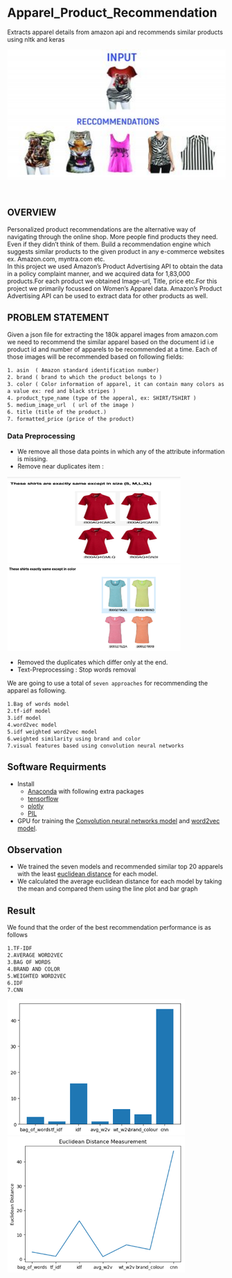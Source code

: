 # Apparel_Product_Recommendation

Extracts apparel details from amazon api and recommends similar products using nltk and keras <br>
<p align="center"> <img src="images/recommendation.jpg" width="600" height="300"> </p>
<br>

## OVERVIEW
Personalized product recommendations are the alternative way of navigating through the online shop. More people find products they need. Even if they didn’t think of them. Build a recommendation engine which suggests similar products to the given product in any e-commerce websites ex. Amazon.com, myntra.com etc.
<br> In this project we used Amazon’s Product Advertising API to obtain the data in a policy complaint manner, and we acquired data for 1,83,000 products.For each product we obtained Image-url, Title, price etc.For this project we primarily focussed on Women’s Apparel data. Amazon’s Product Advertising API can be used to extract data for other products as well.
## PROBLEM STATEMENT
Given a json file for extracting the 180k apparel images from amazon.com we need to recommend the similar apparel based on the document id i.e product id and number of apparels to be recommended at a time.
Each of those images will be recommended based on following fields:
```
1. asin  ( Amazon standard identification number)
2. brand ( brand to which the product belongs to )
3. color ( Color information of apparel, it can contain many colors as   a value ex: red and black stripes ) 
4. product_type_name (type of the apperal, ex: SHIRT/TSHIRT )
5. medium_image_url  ( url of the image )
6. title (title of the product.)
7. formatted_price (price of the product)
```
### Data Preprocessing
* We remove all those data points in which any of the attribute information is missing.
* Remove near duplicates item : <br>
<p float="left">
<img src="images/near_dupli.png" width="400" height="200">
<img src="images/same_color.png" width="400" height="200">
</p>

* Removed the duplicates which differ only at the end.
* Text-Preprocessing : Stop words removal

We are going to use a total of `seven approaches` for recommending the apparel as following.
```
1.Bag of words model
2.tf-idf model
3.idf model
4.word2vec model
5.idf weighted word2vec model
6.weighted similarity using brand and color
7.visual features based using convolution neural networks
```

## Software Requirments

* Install 
	* [Anaconda](https://www.anaconda.com/download/#linux) with following extra packages
	* [tensorflow](https://www.tensorflow.org/)
	* [plotly](https://plot.ly/)
	* [PIL](https://pillow.readthedocs.io/en/5.2.x/)
* GPU for training the [Convolution neural networks model](https://en.wikipedia.org/wiki/Convolutional_neural_network) and [word2vec model](https://en.wikipedia.org/wiki/Word2vec).

## Observation
* We trained the seven models and recommended similar top 20 apparels with the least [euclidean distance](https://en.wikipedia.org/wiki/Euclidean_distance) for each model.
* We calculated the average euclidean distance for each model by taking the mean and compared them using the line plot and bar graph
## Result
We found that the order of the best recommendation performance is as follows 
```
1.TF-IDF
2.AVERAGE WORD2VEC
3.BAG OF WORDS
4.BRAND AND COLOR
5.WEIGHTED WORD2VEC
6.IDF
7.CNN
```

<p float="left">
<img src="images/comparison1.png" width="410">
<img src="images/comparison2.png" width="410">
<p>
